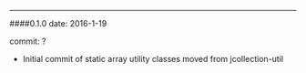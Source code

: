 --------
####0.1.0
date: 2016-1-19

commit: ?

* Initial commit of static array utility classes moved from jcollection-util
